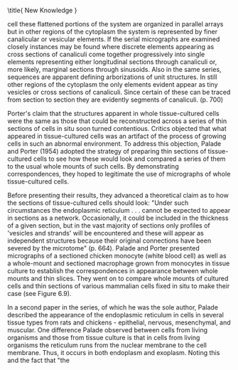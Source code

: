 \title{
New Knowledge
}

cell these flattened portions of the system are organized in parallel arrays but in other regions of the cytoplasm the system is represented by finer canalicular or vesicular elements. If the serial micrographs are examined closely instances may be found where discrete elements appearing as cross sections of canaliculi come together progressively into single elements representing either longitudinal sections through canaliculi or, more likely, marginal sections through sinusoids. Also in the same series, sequences are apparent defining arborizations of unit structures. In still other regions of the cytoplasm the only elements evident appear as tiny vesicles or cross sections of canaliculi. Since certain of these can be traced from section to section they are evidently segments of canaliculi. (p. 700)

Porter's claim that the structures apparent in whole tissue-cultured cells were the same as those that could be reconstructed across a series of thin sections of cells in situ soon turned contentious. Critics objected that what appeared in tissue-cultured cells was an artifact of the process of growing cells in such an abnormal environment. To address this objection, Palade and Porter (1954) adopted the strategy of preparing thin sections of tissue-cultured cells to see how these would look and compared a series of them to the usual whole mounts of such cells. By demonstrating correspondences, they hoped to legitimate the use of micrographs of whole tissue-cultured cells.

Before presenting their results, they advanced a theoretical claim as to how the sections of tissue-cultured cells should look: "Under such circumstances the endoplasmic reticulum . . . cannot be expected to appear in sections as a network. Occasionally, it could be included in the thickness of a given section, but in the vast majority of sections only profiles of 'vesicles and strands' will be encountered and these will appear as independent structures because their original connections have been severed by the microtome" (p. 664). Palade and Porter presented micrographs of a sectioned chicken monocyte (white blood cell) as well as a whole-mount and sectioned macrophage grown from monocytes in tissue culture to establish the correspondences in appearance between whole mounts and thin slices. They went on to compare whole mounts of cultured cells and thin sections of various mammalian cells fixed in situ to make their case (see Figure 6.9).

In a second paper in the series, of which he was the sole author, Palade described the appearance of the endoplasmic reticulum in cells in several tissue types from rats and chickens - epithelial, nervous, mesenchymal, and muscular. One difference Palade observed between cells from living organisms and those from tissue culture is that in cells from living organisms the reticulum runs from the nuclear membrane to the cell membrane. Thus, it occurs in both endoplasm and exoplasm. Noting this and the fact that "the
